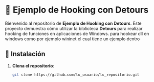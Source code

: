 # 🎣 Ejemplo de Hooking con Detours

Bienvenido al repositorio de **Ejemplo de Hooking con Detours**. Este proyecto demuestra cómo utilizar la biblioteca **Detours** para realizar hooking de funciones en aplicaciones de Windows.
para hookear dll en windows como por ejemplo wininet el cual tiene un ejemplo dentro  

## 🚀 Instalación

1. **Clona el repositorio**:
   ```bash
   git clone https://github.com/tu_usuario/tu_repositorio.git
